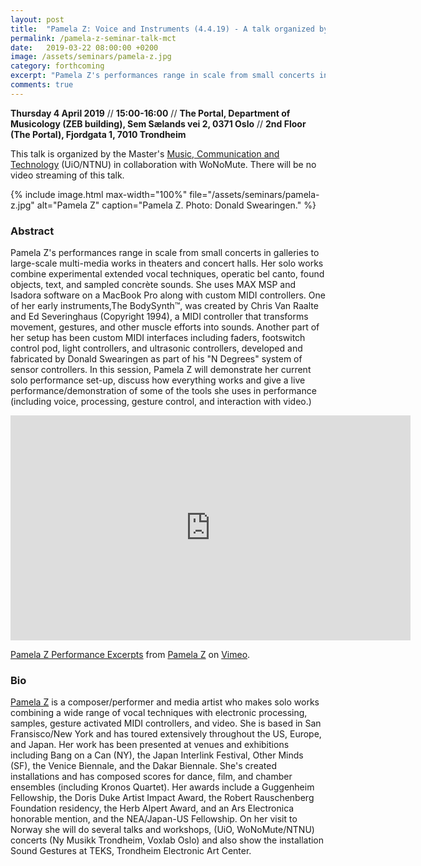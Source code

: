 ```yaml
---
layout: post
title:  "Pamela Z: Voice and Instruments (4.4.19) - A talk organized by MCT in collaboration with WoNoMute"
permalink: /pamela-z-seminar-talk-mct
date:   2019-03-22 08:00:00 +0200
image: /assets/seminars/pamela-z.jpg
category: forthcoming
excerpt: "Pamela Z's performances range in scale from small concerts in galleries to large-scale multi-media works in theaters and concert halls. Her solo works combine experimental extended vocal techniques, operatic bel canto, found objects, text, and sampled concrète sounds. She uses MAX MSP and Isadora software on a MacBook Pro along with custom MIDI controllers."
comments: true
---
```



**Thursday 4 April 2019** // **15:00-16:00** //  **The Portal, Department of Musicology (ZEB building), Sem Sælands vei 2, 0371 Oslo** // **2nd Floor (The Portal), Fjordgata 1, 7010 Trondheim**

<div class="orange-square-box space-square-box">
This talk is organized by the Master's <a href="http://mct-master.github.io">Music, Communication and Technology</a> (UiO/NTNU) in collaboration with WoNoMute. There will be no video streaming of this talk.
</div>

{% include image.html
max-width="100%" file="/assets/seminars/pamela-z.jpg" alt="Pamela Z"
caption="Pamela Z. Photo: Donald Swearingen." %}

### Abstract

Pamela Z's performances range in scale from small concerts in galleries to large-scale multi-media works in theaters and concert halls. Her solo works combine experimental extended vocal techniques, operatic bel canto, found objects, text, and sampled concrète sounds. She uses MAX MSP and Isadora software on a MacBook Pro along with custom MIDI controllers. One of her early instruments,The BodySynth™, was created by Chris Van Raalte and Ed Severinghaus (Copyright 1994), a MIDI controller that transforms movement, gestures, and other muscle efforts into sounds. Another part of her setup has been custom MIDI interfaces including faders, footswitch control pod, light controllers, and ultrasonic controllers, developed and fabricated by Donald Swearingen as part of his "N Degrees" system of sensor controllers. In this session, Pamela Z will demonstrate her current solo performance set-up, discuss how everything works and give a live performance/demonstration of some of the tools she uses in performance (including voice, processing, gesture control, and interaction with video.)

<iframe src="https://player.vimeo.com/video/228364379" width="640" height="360" frameborder="0" webkitallowfullscreen mozallowfullscreen allowfullscreen></iframe>
<p><a href="https://vimeo.com/228364379">Pamela Z Performance Excerpts</a> from <a href="https://vimeo.com/pamelaz">Pamela Z</a> on <a href="https://vimeo.com">Vimeo</a>.</p>

### Bio

[Pamela Z](http://pamelaz.com) is a composer/performer and media artist who makes solo works combining a wide range of vocal techniques with electronic processing, samples, gesture activated MIDI controllers, and video. She is based in San Fransisco/New York and has toured extensively throughout the US, Europe, and Japan. Her work has been presented at venues and exhibitions including Bang on a Can (NY), the Japan Interlink Festival, Other Minds (SF), the Venice Biennale, and the Dakar Biennale. She's created installations and has composed scores for dance, film, and chamber ensembles (including Kronos Quartet). Her awards include a Guggenheim Fellowship, the Doris Duke Artist Impact Award, the Robert Rauschenberg Foundation residency, the Herb Alpert Award, and an Ars Electronica honorable mention, and the NEA/Japan-US Fellowship. On her visit to Norway she will do several talks and workshops, (UiO, WoNoMute/NTNU) concerts (Ny Musikk Trondheim, Voxlab Oslo) and also show the installation Sound Gestures at TEKS, Trondheim Electronic Art Center.
